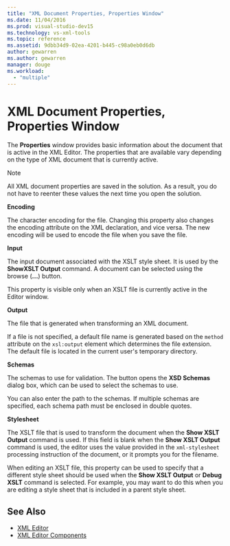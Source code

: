 ```yaml
---
title: "XML Document Properties, Properties Window"
ms.date: 11/04/2016
ms.prod: visual-studio-dev15
ms.technology: vs-xml-tools
ms.topic: reference
ms.assetid: 9dbb34d9-02ea-4201-b445-c98a0eb0d6db
author: gewarren
ms.author: gewarren
manager: douge
ms.workload:
  - "multiple"
---
```

# XML Document Properties, Properties Window

The **Properties** window provides basic information about the document that is active in the XML Editor. The properties that are available vary depending on the type of XML document that is currently active.

> [!NOTE]
> All XML document properties are saved in the solution. As a result, you do not have to reenter these values the next time you open the solution.

 **Encoding**

 The character encoding for the file. Changing this property also changes the encoding attribute on the XML declaration, and vice versa. The new encoding will be used to encode the file when you save the file.

 **Input**

 The input document associated with the XSLT style sheet. It is used by the **ShowXSLT Output** command. A document can be selected using the browse (**...**) button.

 This property is visible only when an XSLT file is currently active in the Editor window.

 **Output**

 The file that is generated when transforming an XML document.

 If a file is not specified, a default file name is generated based on the `method` attribute on the `xsl:output` element which determines the file extension. The default file is located in the current user's temporary directory.

 **Schemas**

 The schemas to use for validation. The button opens the **XSD Schemas** dialog box, which can be used to select the schemas to use.

 You can also enter the path to the schemas. If multiple schemas are specified, each schema path must be enclosed in double quotes.

 **Stylesheet**

 The XSLT file that is used to transform the document when the **Show XSLT Output** command is used. If this field is blank when the **Show XSLT Output** command is used, the editor uses the value provided in the `xml-stylesheet` processing instruction of the document, or it prompts you for the filename.

 When editing an XSLT file, this property can be used to specify that a different style sheet should be used when the **Show XSLT Output** or **Debug XSLT** command is selected. For example, you may want to do this when you are editing a style sheet that is included in a parent style sheet.

## See Also

- [XML Editor](../xml-tools/xml-editor.md)
- [XML Editor Components](../xml-tools/xml-editor-components.md)